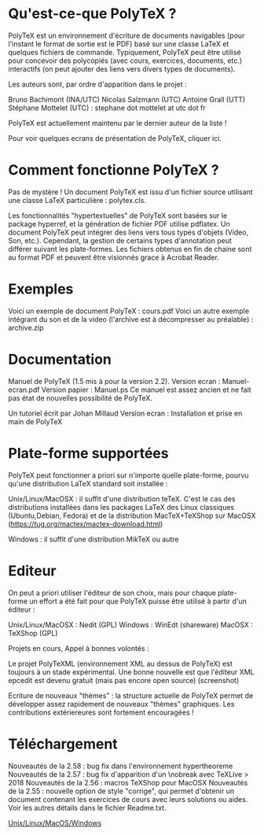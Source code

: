 # Qu'est-ce-que PolyTeX ?
 
PolyTeX est un environnement d'écriture de documents navigables (pour l'instant le format
de sortie est le PDF) basé sur une classe LaTeX et quelques fichiers de commande. Typiquement,
PolyTeX peut être utilisé pour concevoir des polycopiés (avec cours, exercices, documents, etc.)
interactifs (on peut ajouter des liens vers divers types de documents).

Les auteurs sont, par ordre d'apparition dans le projet :

Bruno Bachimont (INA/UTC)
Nicolas Salzmann (UTC)
Antoine Grall (UTT)
Stéphane Mottelet (UTC) : stephane dot mottelet at utc dot fr

PolyTeX est actuellement maintenu par le dernier auteur de la liste !

Pour voir quelques ecrans de présentation de PolyTeX, cliquer ici.


# Comment fonctionne PolyTeX ?
 

Pas de mystère ! Un document PolyTeX est issu d'un fichier source utilisant une classe
LaTeX particulière : polytex.cls.

Les fonctionnalités "hypertextuelles" de PolyTeX sont basées sur le package hyperref, et la
génération de fichier PDF utilise pdflatex. Un document PolyTeX peut intégrer des
liens vers tous types d'objets (Video, Son, etc.).  Cependant, la gestion de certains types
d'annotation peut différer suivant les plate-formes. Les fichiers obtenus en fin de chaine
sont au format PDF et peuvent être visionnés grace à Acrobat Reader.

# Exemples
 
Voici un exemple de document PolyTeX : cours.pdf
Voici un autre exemple intégrant du son et de la video (l'archive est à décompresser au préalable) : archive.zip

# Documentation
 
Manuel de PolyTeX (1.5 mis à pour la version 2.2).
Version ecran : Manuel-ecran.pdf
Version papier : Manuel.ps
Ce manuel est assez ancien et ne fait pas état de nouvelles possibilité de PolyTeX.

Un tutoriel écrit par Johan Millaud
Version ecran : Installation et prise en main de PolyTeX


# Plate-forme supportées

PolyTeX peut fonctionner a priori sur n'importe quelle plate-forme, pourvu qu'une
distribution LaTeX standard soit installée :

Unix/Linux/MacOSX : il suffit d'une distribution teTeX. C'est le cas des distributions installées dans les packages LaTeX des Linux classiques (Ubuntu,Debian, Fedora) et de la distribution MacTeX+TeXShop sur MacOSX (https://tug.org/mactex/mactex-download.html)

Windows : il suffit d'une distribution MikTeX ou autre

# Editeur   
On peut a priori utiliser l'éditeur de son choix, mais pour chaque plate-forme un
effort a été fait pour que PolyTeX puisse être utilisé à partir d'un éditeur :

Unix/Linux/MacOSX : Nedit (GPL)
Windows : WinEdt (shareware)
MacOSX : TeXShop (GPL) 

Projets en cours,  Appel à bonnes volontés :

Le projet PolyTeXML (environnement XML au dessus de PolyTeX) est toujours à un stade expérimental. Une bonne nouvelle est que l'éditeur XML epcedit est devenu gratuit (mais pas encore open source) (screenshot)

 Ecriture de nouveaux "thèmes" : la structure actuelle de PolyTeX permet de développer assez rapidement de nouveaux "thèmes" graphiques. Les contributions extériereures sont fortement encouragées !

# Téléchargement
     
Nouveautés de la 2.58 : bug fix dans l'environnement hypertheoreme
Nouveautés de la 2.57 : bug fix d'apparition d'un \nobreak avec TeXLive > 2018
Nouveautés de la 2.56 : macros TeXShop pour MacOSX
Nouveautés de la 2.55 : nouvelle option de style "corrige", qui permet d'obtenir un document contenant les exercices de cours avec leurs solutions ou aides. Voir les autres détails dans le fichier Readme.txt.

[Unix/Linux/MacOS/Windows](https://github.com/mottelet/polytex/tree/main/distributions/autres)

